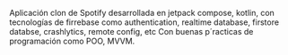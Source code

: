 Aplicación clon de Spotify desarrollada en jetpack compose, kotlin, con tecnologías de firrebase como authentication, realtime database, firstore databse, crashlytics, remote config, etc
Con buenas p´racticas de programación como POO, MVVM.
